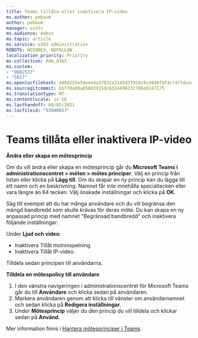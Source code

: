 ```yaml
---
title: Teams tillåta eller inaktivera IP-video
ms.author: pebaum
author: pebaum
manager: scotv
ms.audience: Admin
ms.topic: article
ms.service: o365-administration
ROBOTS: NOINDEX, NOFOLLOW
localization_priority: Priority
ms.collection: Adm_O365
ms.custom:
- "9002537"
- "5617"
ms.openlocfilehash: ad60225e5deee4a37831a3145d37916c9ce849f9f4cf475dce4c9a6210f83af9
ms.sourcegitcommit: b5f7da89a650d2915dc652449623c78be6247175
ms.translationtype: MT
ms.contentlocale: sv-SE
ms.lasthandoff: 08/05/2021
ms.locfileid: "53940657"
---
```

# <a name="teams-allow-or-disable-ip-video"></a>Teams tillåta eller inaktivera IP-video

**Ändra eller skapa en mötesprincip**

Om du vill ändra eller skapa en mötesprincip går du **Microsoft Teams i administrationscentret > möten > mötes principer**. Välj en princip från listan eller klicka på **Lägg till**. Om du skapar en ny princip kan du lägga till ett namn och en beskrivning. Namnet får inte innehålla specialtecken eller vara längre än 64 tecken. Välj önskade inställningar och klicka på **OK**.

Säg till exempel att du har många användare och du vill begränsa den mängd bandbredd som skulle krävas för deras möte. Du kan skapa en ny anpassad princip med namnet "Begränsad bandbredd" och inaktivera följande inställningar:

Under **Ljud och video**:

- Inaktivera Tillåt molninspelning.
- Inaktivera Tillåt IP-video.

Tilldela sedan principen till användarna.

**Tilldela en mötespolicy till användare**

1. I den vänstra navigeringen i administrationscentret för Microsoft Teams går du till **Användare** och klicka sedan på användaren.
2. Markera användaren genom att klicka till vänster om användarnamnet och sedan klicka på **Redigera inställningar**.
3. Under **Mötesprincip** väljer du den princip du vill tilldela och klickar sedan på **Använd.**

Mer information finns i [Hantera mötesprinciper i Teams](https://docs.microsoft.com/microsoftteams/meeting-policies-in-teams).
